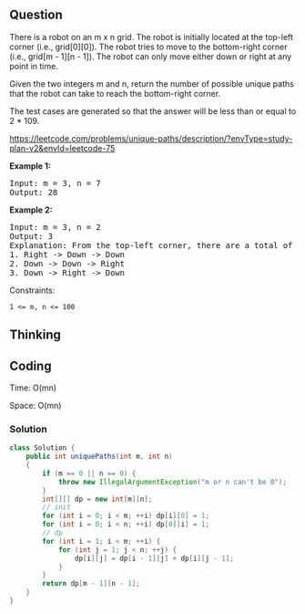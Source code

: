 ## Question
There is a robot on an m x n grid. The robot is initially located at the top-left corner (i.e., grid[0][0]). The robot tries to move to the bottom-right corner (i.e., grid[m - 1][n - 1]). The robot can only move either down or right at any point in time.

Given the two integers m and n, return the number of possible unique paths that the robot can take to reach the bottom-right corner.

The test cases are generated so that the answer will be less than or equal to 2 * 109.

https://leetcode.com/problems/unique-paths/description/?envType=study-plan-v2&envId=leetcode-75

**Example 1:**
<pre>
Input: m = 3, n = 7
Output: 28
</pre>

**Example 2:**
<pre>
Input: m = 3, n = 2
Output: 3
Explanation: From the top-left corner, there are a total of 3 ways to reach the bottom-right corner:
1. Right -> Down -> Down
2. Down -> Down -> Right
3. Down -> Right -> Down
</pre>

Constraints:

    1 <= m, n <= 100


## Thinking


## Coding
Time: O(mn)

Space: O(mn)

### Solution
```java
class Solution {
    public int uniquePaths(int m, int n)
    {
        if (m == 0 || n == 0) {
            throw new IllegalArgumentException("m or n can't be 0");
        }
        int[][] dp = new int[m][n];
        // init
        for (int i = 0; i < m; ++i) dp[i][0] = 1;
        for (int i = 0; i < n; ++i) dp[0][i] = 1;
        // dp
        for (int i = 1; i < m; ++i) {
            for (int j = 1; j < n; ++j) {
                dp[i][j] = dp[i - 1][j] + dp[i][j - 1];
            }
        }
        return dp[m - 1][n - 1];
    }
}
```
